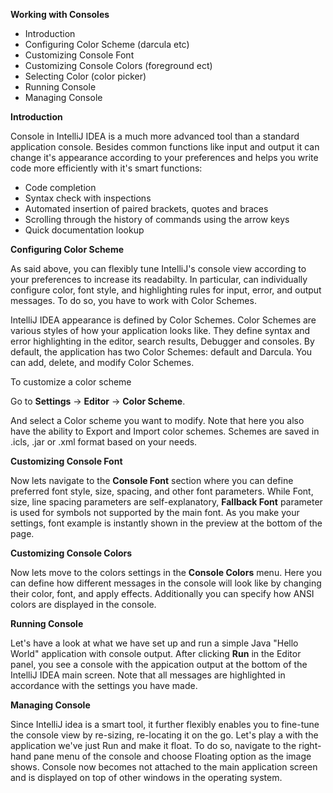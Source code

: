**Working with Consoles**

 - Introduction
 - Configuring Color Scheme (darcula etc)
 - Customizing Console Font 
 - Customizing Console Colors (foreground ect)
 - Selecting Color (color picker)
 - Running Console
 - Managing Console
 
 **Introduction**

Console in IntelliJ IDEA is a much more advanced tool than a standard application console. Besides common functions like input and output it can change it's appearance according to your preferences and helps you write code more efficiently with it's smart functions:
    
 - Code completion 
 - Syntax check with inspections
 - Automated insertion of paired brackets, quotes and braces
 - Scrolling through the history of commands using the arrow keys 
 - Quick documentation lookup
 
 **Configuring Color Scheme**

As said above, you can flexibly tune IntelliJ's console view according to your preferences to increase its readabilty. In particular, can individually configure color, font style, and highlighting rules for input, error, and output messages.  To do so, you have to work with Color Schemes.

IntelliJ IDEA appearance is defined by Color Schemes. Color Schemes are various styles of how your application looks like. They define  syntax and error highlighting in the editor, search results, Debugger and consoles. By default, the application has two Color Schemes: default and Darcula. You can add, delete, and modify Color Schemes.

To customize a color scheme

Go to **Settings** -> **Editor** -> **Color Scheme**.

And select a Color scheme you want to modify.  Note that here you also have the ability to Export and Import color schemes. Schemes are saved in .icls, .jar or .xml format based on your needs. 

**Customizing Console Font** 
 
Now lets navigate to the **Console Font** section where you can define preferred font style, size, spacing, and other font parameters. While Font, size, line spacing parameters are self-explanatory, **Fallback Font** parameter is used for symbols not supported by the main font. As you make your settings, font example is instantly shown in the preview at the bottom of the page.

**Customizing Console Colors** 

Now lets move to the colors settings in the **Console Colors** menu. Here you can define how different messages in the console will look like by changing their color, font, and apply effects. Additionally you can specify how ANSI colors are displayed in the console.

**Running Console**

Let's have a look at what we have set up and run a simple Java "Hello World" application with console output. After clicking **Run** in the Editor panel, you see a console with the appication output at the bottom of the IntelliJ IDEA main screen. Note that all messages are highlighted in accordance with the settings you have made.

**Managing Console**

Since IntelliJ idea is a smart tool, it further flexibly enables you to fine-tune the console view by re-sizing, re-locating it on the go. Let's play a with the application we've just Run and make it float. To do so, navigate to the right-hand pane menu of the console and choose Floating option as the image shows. Console now becomes not attached to the main application screen and is displayed on top of other windows in the operating system. 

